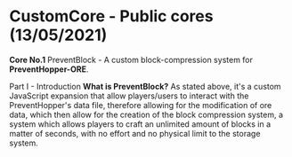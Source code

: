 # CustomCore - Public cores (13/05/2021)
**Core No.1** PreventBlock - A custom block-compression system for **PreventHopper-ORE**.

Part I - Introduction
**What is PreventBlock?** As stated above, it's a custom JavaScript expansion that
allow players/users to interact with the PreventHopper's data file, therefore allowing
for the modification of ore data, which then allow for the creation of the block
compression system, a system which allows players to craft an unlimited amount of blocks
in a matter of seconds, with no effort and no physical limit to the storage system.
